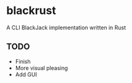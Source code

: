 # blackrust
A CLI BlackJack implementation written in Rust

## TODO
* Finish
* More visual pleasing
* Add GUI
